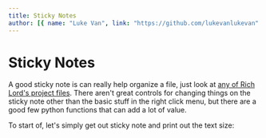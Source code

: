 ```yaml
---
title: Sticky Notes
author: [{ name: "Luke Van", link: "https://github.com/lukevanlukevan" }]
---
```


# Sticky Notes

A good sticky note is can really help organize a file, just look at [any of Rich Lord's project files](https://www.richlord.com/getmyfiles). There aren't great controls for changing things on the sticky note other than the basic stuff in the right click menu, but there are a good few python functions that can add a lot of value.

To start of, let's simply get out sticky note and print out the text size:

